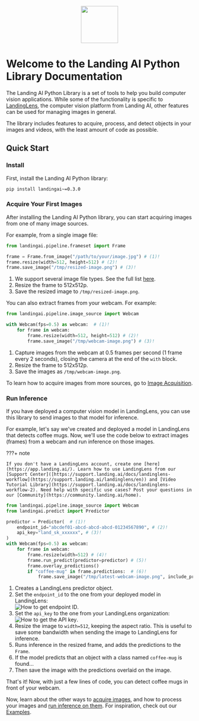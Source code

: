 <p align="center">
  <img width="100" height="100" src="https://github.com/landing-ai/landingai-python/raw/main/assets/avi-logo.png">
</p>

# Welcome to the Landing AI Python Library Documentation

The Landing AI Python Library is a set of tools to help you build computer vision applications. While some of the functionality is specific to [LandingLens](https://app.landing.ai/), the computer vision platform from Landing AI, other features can be used for managing images in general.

The library includes features to acquire, process, and detect objects in your images and videos, with the least amount of code as possible.

## Quick Start

### Install
First, install the Landing AI Python library:

```bash
pip install landingai~=0.3.0
```

    
### Acquire Your First Images

After installing the Landing AI Python library, you can start acquiring images from one of many image sources. 

For example, from a single image file:

```py
from landingai.pipeline.frameset import Frame

frame = Frame.from_image("/path/to/your/image.jpg") # (1)!
frame.resize(width=512, height=512) # (2)!
frame.save_image("/tmp/resized-image.png") # (3)!
```

1. We support several image file types. See the full list [here](https://support.landing.ai/docs/upload-images).
2. Resize the frame to 512x512p.
3. Save the resized image to `/tmp/resized-image.png`.


You can also extract frames from your webcam. For example:

```py
from landingai.pipeline.image_source import Webcam

with Webcam(fps=0.5) as webcam:  # (1)!
    for frame in webcam:
        frame.resize(width=512, height=512) # (2)!
        frame.save_image("/tmp/webcam-image.png") # (3)!
```

1. Capture images from the webcam at 0.5 frames per second (1 frame every 2 seconds), closing the camera at the end of the `with` block.
2. Resize the frame to 512x512p.
3. Save the images as `/tmp/webcam-image.png`.


To learn how to acquire images from more sources, go to [Image Acquisition](image-acquisition/image-acquisition.md).


### Run Inference

If you have deployed a computer vision model in LandingLens, you can use this library to send images to that model for inference.

For example, let's say we've created and deployed a model in LandingLens that detects coffee mugs. Now, we'll use the code below to extract images (frames) from a webcam and run inference on those images.

???+ note

    If you don't have a LandingLens account, create one [here](https://app.landing.ai/). Learn how to use LandingLens from our [Support Center]([https://support.landing.ai/docs/landinglens-workflow](https://support.landing.ai/landinglens/en)) and [Video Tutorial Library](https://support.landing.ai/docs/landinglens-workflow-2). Need help with specific use cases? Post your questions in our [Community](https://community.landing.ai/home).

```py
from landingai.pipeline.image_source import Webcam
from landingai.predict import Predictor

predictor = Predictor(  # (1)!
    endpoint_id="abcdef01-abcd-abcd-abcd-01234567890", # (2)!
    api_key="land_sk_xxxxxx", # (3)!
)
with Webcam(fps=0.5) as webcam:
    for frame in webcam:
        frame.resize(width=512) # (4)!
        frame.run_predict(predictor=predictor) # (5)!
        frame.overlay_predictions()
        if "coffee-mug" in frame.predictions:  # (6)!
            frame.save_image("/tmp/latest-webcam-image.png", include_predictions=True) # (7)!
```

1. Creates a LandingLens predictor object.
2. Set the `endpoint_id` to the one from your deployed model in LandingLens: <br/>![How to get endpoint ID](images/copy-endpoint-id.png "How to get endpoint ID").
3. Set the `api_key` to the one from your LandingLens organization: <br/> ![How to get the API key](images/menu-api-key.png "How to get the API key").
4. Resize the image to `width=512`, keeping the aspect ratio. This is useful to save some bandwidth when sending the image to LandingLens for inference.
5. Runs inference in the resized frame, and adds the predictions to the `Frame`.
6. If the model predicts that an object with a class named `coffee-mug` is found...
7. Then save the image with the predictions overlaid on the image.

That's it! Now, with just a few lines of code, you can detect coffee mugs in front of your webcam.

Now, learn about the other ways to [acquire images](image-acquisition/image-acquisition.md), and how to process your images and [run inference on them](inferences/getting-started.md). For inspiration, check out our [Examples](examples.md).
